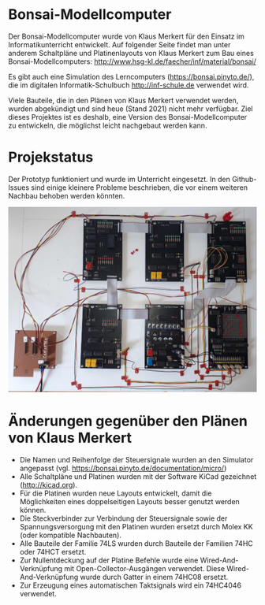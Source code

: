 # Bonsai-Modellcomputer
Der Bonsai-Modellcomputer wurde von Klaus Merkert für den Einsatz im Informatikunterricht entwickelt. Auf folgender Seite findet man unter anderem Schaltpläne und Platinenlayouts von Klaus Merkert zum Bau eines Bonsai-Modellcomputers:
http://www.hsg-kl.de/faecher/inf/material/bonsai/

Es gibt auch eine Simulation des Lerncomputers (https://bonsai.pinyto.de/), die im digitalen Informatik-Schulbuch http://inf-schule.de verwendet wird.

Viele Bauteile, die in den Plänen von Klaus Merkert verwendet werden, wurden abgekündigt und sind heue (Stand 2021) nicht mehr verfügbar.
Ziel dieses Projektes ist es deshalb, eine Version des Bonsai-Modellcomputer zu entwickeln, die möglichst leicht nachgebaut werden kann.

# Projekstatus
Der Prototyp funktioniert und wurde im Unterricht eingesetzt. In den Github-Issues sind einige kleinere Probleme beschrieben, die vor einem weiteren Nachbau behoben werden könnten.

![Prototyp des Bonsai-Modellcomputers](Prototyp.jpg)

# Änderungen gegenüber den Plänen von Klaus Merkert
- Die Namen und Reihenfolge der Steuersignale wurden an den Simulator angepasst (vgl. https://bonsai.pinyto.de/documentation/micro/)
- Alle Schaltpläne und Platinen wurden mit der Software KiCad gezeichnet (http://kicad.org).
- Für die Platinen wurden neue Layouts entwickelt, damit die Möglichkeiten eines doppelseitigen Layouts besser genutzt werden können.
- Die Steckverbinder zur Verbindung der Steuersignale sowie der Spannungsversorgung mit den Platinen wurden ersetzt durch Molex KK (oder kompatible Nachbauten).
- Alle Bauteile der Familie 74LS wurden durch Bauteile der Familien 74HC oder 74HCT ersetzt.
- Zur Nullentdeckung auf der Platine Befehle wurde eine Wired-And-Verknüpfung mit Open-Collector-Ausgängen verwendet. Diese Wired-And-Verknüpfung wurde durch Gatter in einem 74HC08 ersetzt.
- Zur Erzeugung eines automatischen Taktsignals wird ein 74HC4046 verwendet.